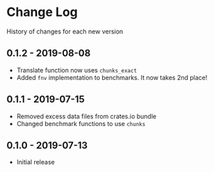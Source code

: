 # Change Log

History of changes for each new version

## 0.1.2 - 2019-08-08

- Translate function now uses `chunks_exact`
- Added `fnv` implementation to benchmarks. It now takes 2nd place!

## 0.1.1 - 2019-07-15

- Removed excess data files from crates.io bundle
- Changed benchmark functions to use `chunks`

## 0.1.0 - 2019-07-13

- Initial release